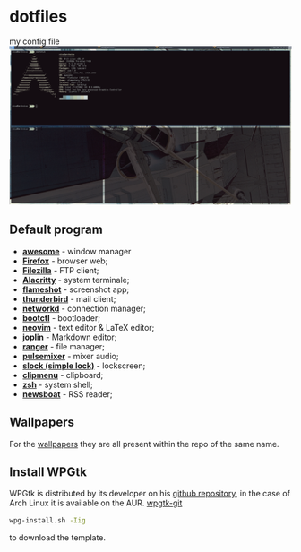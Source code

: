 # dotfiles
my config file
<img src="https://raw.githubusercontent.com/NF02/dotfiles/master/img.png">
## Default program
- **<a href="https://awesomewm.org/">awesome</a>** - window manager
- **<a href="https://www.mozilla.org/en-US/firefox/new/">Firefox</a>** - browser web;
- **<a href="https://filezilla-project.org/download.php?type=client">Filezilla</a>** - FTP client;
- **<a href="https://github.com/alacritty/alacritty">Alacritty</a>** - system terminale;
- **<a href="https://flameshot.org/#/">flameshot</a>** - screenshot app;
- **<a href="https://www.thunderbird.net/">thunderbird</a>** - mail client;
- **<a href="https://wiki.archlinux.org/index.php/Systemd-networkd">networkd</a>** - connection manager;
- **<a href="https://wiki.archlinux.org/index.php/Systemd-boot">bootctl</a>** - bootloader;
- **<a href="https://neovim.io/">neovim</a>** - text editor & LaTeX editor;
- **<a href="https://joplinapp.org/">joplin</a>** - Markdown editor;
- **<a href="https://github.com/ranger/ranger">ranger</a>** - file manager;
- **<a href="https://github.com/GeorgeFilipkin/pulsemixer">pulsemixer</a>** - mixer audio;
- **<a href="https://tools.suckless.org/slock/">slock (simple lock)</a>** - lockscreen;
- **<a href="https://github.com/cdown/clipmenu">clipmenu</a>** - clipboard;
- **<a href="https://www.zsh.org/">zsh</a>** - system shell;
- **<a href="https://www.newsboat.org">newsboat</a>** - RSS reader;
## Wallpapers
For the <a href="https://github.com/NF02/wallpaper">wallpapers</a> they are all present within the repo of the same name.
## Install WPGtk
WPGtk is distributed by its developer on his <a href="https://github.com/deviantfero/wpgtk">github repository</a>, in the case of Arch Linux it is available on the AUR. <a href="https://aur.archlinux.org/packages/wpgtk-git/">wpgtk-git</a>
``` bash
wpg-install.sh -Iig

```
to download the template.
